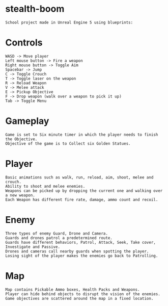 # stealth-boom
    School project made in Unreal Engine 5 using blueprints:
    
# Controls
    WASD -> Move player
    Left mouse button -> Fire a weapon 
    Right mouse button -> Toggle Aim
    Spacebar -> Jump
    C -> Toggle Crouch
    T -> Toggle laser on the weapon
    R -> Reload Weapon
    V -> Melee attack 
    E -> Pickup Objective
    F -> Drop weapon (walk over a weapon to pick it up)
    Tab -> Toggle Menu
    
# Gameplay
    Game is set to Six minute timer in which the player needs to finish the Objective.
    Objective of the game is to Collect six Golden Statues.
    
# Player
    Basic animations such as walk, run, reload, aim, shoot, melee and crouch.
    Ability to shoot and melee enemies.
    Weapons can be picked up by dropping the current one and walking over a new weapon.
    Each Weapon has different fire rate, damage, ammo count and recoil. 
    
# Enemy
    Three types of enemy Guard, Drone and Camera.
    Guards and drones patrol a predetermined route.
    Guards have different behaviors, Patrol, Attack, Seek, Take cover, Investigate and Passive.
    Drones and cameras call nearby guards when spotting the player.
    Losing sight of the player makes the enemies go back to Patrolling.

# Map
    Map contains Pickable Ammo boxes, Health Packs and Weapons.
    Player can hide behind objects to disrupt the vision of the enemies.
    Game objectives are scattered around the map in a fixed location. 

    
    
